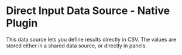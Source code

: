 # Direct Input Data Source -  Native Plugin

This data source lets you define results directly in CSV.  The values are stored either in a shared data source, or directly in panels.
